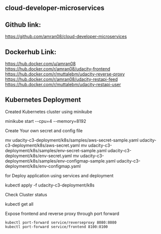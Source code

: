 ## cloud-developer-microservices

## Github link:

https://github.com/amran08/cloud-developer-microservices

## Dockerhub Link:

https://hub.docker.com/u/amran08
https://hub.docker.com/r/amran08/udacity-frontend https://hub.docker.com/r/muttalebm/udacity-reverse-proxy https://hub.docker.com/r/amran08/udacity-restapi-feed https://hub.docker.com/r/muttalebm/udacity-restapi-user


## Kubernetes Deployment

Created Kubernetes cluster using minikube

minikube start --cpu=4 --memory=8192

Create Your own secret and config file

mv udacity-c3-deployment/k8s/samples/aws-secret-sample.yaml udacity-c3-deployment/k8s/aws-secret.yaml
mv udacity-c3-deployment/k8s/samples/env-secret-sample.yaml udacity-c3-deployment/k8s/env-secret.yaml
mv udacity-c3-deployment/k8s/samples/env-configmap-sample.yaml udacity-c3-deployment/k8s/env-configmap.yaml

for Deploy application using services and deployment

kubectl apply -f udacity-c3-deployment/k8s

Check Cluster status

kubectl get all

Expose frontend and reverse proxy through port forward

    kubectl port-forward service/reverseproxy 8080:8080
    kubectl port-forward service/frontend 8100:8100

